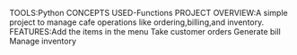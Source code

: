 TOOLS:Python 
CONCEPTS USED-Functions
PROJECT OVERVIEW:A simple project to manage cafe operations like ordering,billing,and inventory.
FEATURES:Add the items in the menu
Take customer orders
Generate bill
Manage inventory

